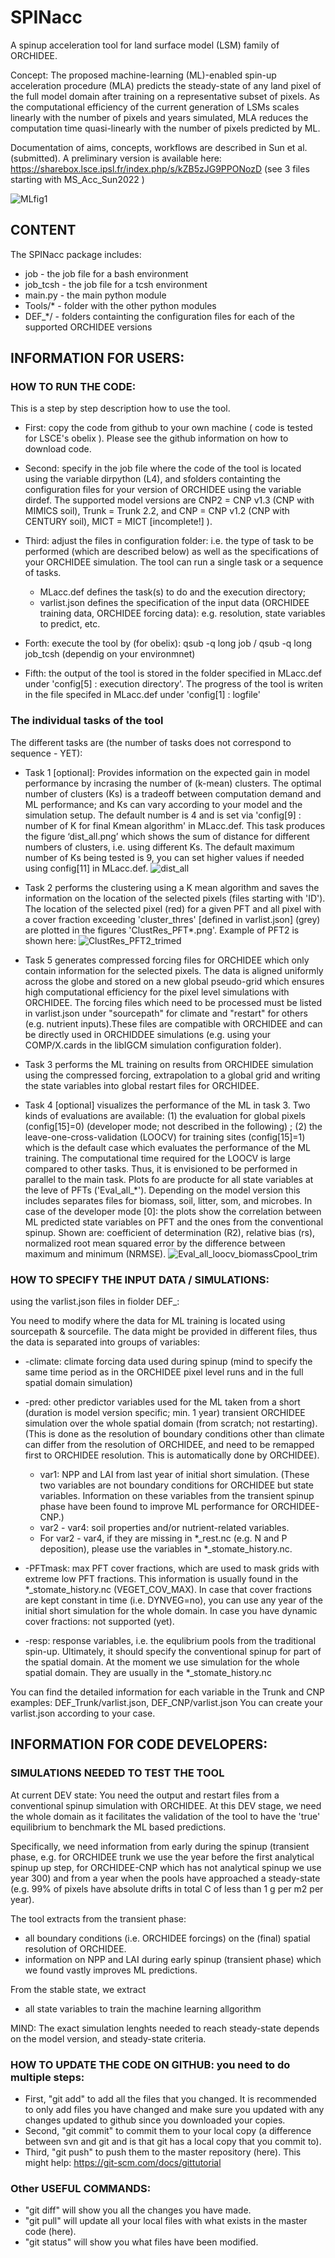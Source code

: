 # SPINacc
A spinup acceleration tool for land surface model (LSM) family of ORCHIDEE.

Concept: The proposed machine-learning (ML)-enabled spin-up acceleration procedure (MLA) predicts the steady-state of any land pixel of the full model domain after training on a representative subset of pixels. As the computational efficiency of the current generation of LSMs scales linearly with the number of pixels and years simulated, MLA reduces the computation time quasi-linearly with the number of pixels predicted by ML. 

Documentation of aims, concepts, workflows are described in Sun et al. (submitted). A preliminary version is available here: https://sharebox.lsce.ipsl.fr/index.php/s/kZB5zJG9PPONozD (see 3 files starting with MS_Acc_Sun2022 )

![MLfig1](https://user-images.githubusercontent.com/79981678/197766383-b37d8b34-54e0-4c89-bb3f-300bcaf444e1.png)


## CONTENT
The SPINacc package includes:
* job - the job file for a bash environment
* job_tcsh - the job file for a tcsh environment
* main.py - the main python module
* Tools/* - folder with the other python modules
* DEF_*/  - folders containting the configuration files for each of the supported ORCHIDEE versions

 
## INFORMATION FOR USERS:
### HOW TO RUN THE CODE:

This is a step by step description how to use the tool.

* First: copy the code from github to your own machine ( code is tested for LSCE's obelix ). Please see the github information on how to download code.
* Second: specify in the job file where the code of the tool is located using the variable dirpython (L4), and sfolders containting the configuration files for your version of ORCHIDEE using the variable dirdef. The supported model versions are CNP2 = CNP v1.3 (CNP with MIMICS soil), Trunk = Trunk 2.2, and CNP = CNP v1.2 (CNP with CENTURY soil), MICT = MICT [incomplete!] ). 

* Third: adjust the files in configuration folder: i.e. the type of task to be performed (which are described below) as well as the specifications of your ORCHIDEE simulation. The tool can run a single task or a sequence of tasks.
	* MLacc.def defines the task(s) to do and the execution directory; 
	* varlist.json defines the specification of the input data (ORCHIDEE training data, ORCHIDEE forcing data): e.g. resolution, state variables to predict, etc.
* Forth: execute the tool by (for obelix): qsub -q long job   / qsub -q long job_tcsh (dependig on your environmnet)
* Fifth: the output of the tool is stored in the folder specified in MLacc.def under 'config[5] : execution directory'. The progress of the tool is writen in the file specifed in MLacc.def under 'config[1] : logfile'


### The individual tasks of the tool
The different tasks are (the number of tasks does not correspond to sequence - YET):
* Task 1 [optional]: Provides information on the expected gain in model performance by incrasing the number of (k-mean) clusters.  The optimal number of clusters (Ks) is a tradeoff between computation demand and ML performance; and Ks can vary according to your model and the simulation setup. The default number is 4 and is set via  'config[9] : number of K for final Kmean algorithm' in MLacc.def. This task produces the figure ‘dist_all.png’ which shows the sum of distance for different numbers of clusters, i.e. using different Ks. The default maximum number of Ks being tested is 9, you can set higher values if needed using config[11] in MLacc.def.
![dist_all](https://user-images.githubusercontent.com/79981678/197764400-deaac192-a26b-4f38-8eb1-6a0b50da65c9.png)

* Task 2 performs the clustering using a K mean algorithm and saves the information on the location of the selected pixels (files starting with 'ID'). The location of the selected pixel (red) for a given PFT and all pixel with a cover fraction exceeding 'cluster_thres' [defined in varlist.json] (grey) are plotted in the figures 'ClustRes_PFT*.png'. Example of PFT2 is shown here:
![ClustRes_PFT2_trimed](https://user-images.githubusercontent.com/79981678/197765127-05ef8271-79a0-4775-803c-a1759c413376.png)

* Task 5 generates compressed forcing files for ORCHIDEE which only contain information for the selected pixels. The data is aligned uniformly across the globe and stored on a new global pseudo-grid which ensures high computational efficiency for the pixel level simulations with ORCHIDEE. The forcing files which need to be processed must be listed in varlist.json under "sourcepath" for climate and "restart" for others (e.g. nutrient inputs).These files are compatible with ORCHIDEE and can be directly used in ORCHIDDEE simulations (e.g. using your COMP/X.cards in the libIGCM simulation configuration folder).

* Task 3 performs the ML training on results from ORCHIDEE simulation using the compressed forcing, extrapolation to a global grid and writing the state variables into global restart files for ORCHIDEE.

* Task 4 [optional] visualizes the performance of the ML in task 3. Two kinds of evaluations
are available: (1) the evaluation for global pixels (config[15]=0)  (developer mode; not described in the following) ; 
(2) the leave-one-cross-validation (LOOCV) for training sites (config[15]=1) which is the default case which evaluates the
performance of the ML training. The computational time required for the LOOCV is large compared to other tasks. Thus, it is envisioned to be performed in parallel to the main task. Plots fo are producte for all state variables at the leve of PFTs ('Eval_all_*'). Depending on the model version this includes separates files for biomass, soil, litter, som, and microbes. In case of the developer mode [0]: the plots show the correlation between ML predicted state variables on PFT and the ones from the conventional spinup. Shown are: coefficient of determination (R2), relative bias (rs), normalized root mean squared error by the difference between maximum and minimum (NRMSE). 
![Eval_all_loocv_biomassCpool_trim](https://user-images.githubusercontent.com/79981678/197768665-c868f95b-d7f4-4a2f-a942-d37c9e509596.png)

 

### HOW TO SPECIFY THE INPUT DATA / SIMULATIONS:

using the varlist.json files in fiolder DEF_:

You need to modify where the data for ML training is located using sourcepath & sourcefile. The data might be provided in different files, thus the data is separated into groups of variables:

* -climate: climate forcing data used during spinup (mind to specify the same time period as in the ORCHIDEE pixel level runs and in the full spatial domain simulation)
* -pred: other predictor variables used for the ML taken from a short (duration is model version specific; min. 1 year) transient ORCHIDEE simulation over the whole spatial domain (from scratch; not restarting). (This is done as the resolution of boundary conditions other than climate can differ from the resolution of ORCHIDEE, and need to be remapped first to ORCHIDEE resolution. This is automatically done by ORCHIDEE).
	* var1: NPP and LAI from last year of initial short simulation. (These two variables are not boundary conditions for ORCHIDEE but state variables. Information on these variables from the transient spinup phase have been found to improve ML performance for ORCHIDEE-CNP.)
	* var2 - var4: soil properties and/or nutrient-related variables. 
	* For var2 - var4, if they are missing in *_rest.nc (e.g. N and P deposition), please use the variables in *_stomate_history.nc.	
* -PFTmask: max PFT cover fractions, which are used to mask grids with extreme low PFT fractions. This information is usually found in the *_stomate_history.nc (VEGET_COV_MAX). In case that cover fractions are kept constant in time (i.e. DYNVEG=no), you can use any year of the initial short simulation for the whole domain. In case you have dynamic cover fractions: not supported (yet).

* -resp: response variables, i.e. the equlibrium pools from the traditional spin-up. Ultimately, it should specify the conventional spinup for part of the spatial domain. At the moment we use simulation for the whole spatial domain. They are usually in the *_stomate_history.nc

You can find the detailed information for each variable in the Trunk and CNP examples: DEF_Trunk/varlist.json, DEF_CNP/varlist.json 
You can create your varlist.json according to your case. 


## INFORMATION FOR CODE DEVELOPERS:

### SIMULATIONS NEEDED TO TEST THE TOOL
At current DEV state: You need the output and restart files from a conventional spinup simulation with ORCHIDEE. At this DEV stage, we need the whole domain as it facilitates the validation of the tool to have the 'true' equilibrium to benchmark the ML based predictions. 

Specifically, we need information from early during the spinup (transient phase, e.g. for ORCHIDEE trunk we use the year before the first analytical spinup up step, for ORCHIDEE-CNP which has not analytical spinup we use year 300) and from a year when the pools have approached a steady-state (e.g. 99% of pixels have absolute drifts in total C of less than 1 g per m2 per year).

The tool extracts from the transient phase:
* all boundary conditions (i.e. ORCHIDEE forcings) on the (final) spatial resolution of ORCHIDEE. 
* information on NPP and LAI during early spinup (transient phase) which we found vastly improves ML predictions.

From the stable state, we extract 
* all state variables to train the machine learning allgorithm

MIND: The exact simulation lenghts needed to reach steady-state depends on the model version, and steady-state criteria.

### HOW TO UPDATE THE CODE ON GITHUB: you need to do multiple steps: 
* First, "git add" to add all the files that you changed. It is recommended to only add files you have changed and make sure you updated with any changes updated to github since you downloaded your copies.
* Second, "git commit" to commit them to your local copy (a difference between svn and git and is that git has a local copy that you commit to). 
* Third, "git push" to push them to the master repository (here). 
This might help: https://git-scm.com/docs/gittutorial

### Other USEFUL COMMANDS: 
* "git diff" will show you all the changes you have made. 
* "git pull" will update all your local files with what exists in the master code (here). 
* "git status" will show you what files have been modified.





